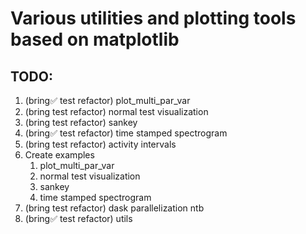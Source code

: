 # Various utilities and plotting tools based on matplotlib



## TODO:

1. (bring✅ test refactor) plot_multi_par_var
2. (bring test refactor) normal test visualization
3. (bring test refactor) sankey
4. (bring✅ test refactor) time stamped spectrogram
5. (bring test refactor) activity intervals
6. Create examples
   1. plot_multi_par_var
   2. normal test visualization
   3. sankey
   4. time stamped spectrogram
7. (bring test refactor) dask parallelization ntb
8. (bring✅ test refactor) utils